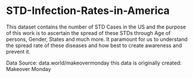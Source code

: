 # STD-Infection-Rates-in-America
This dataset contains the number of STD Cases in the US and the purpose of this work is to ascertain the spread of these STDs through Age of persons, Gender, States  and much more. It paramount for us to understand the spread rate of these diseases and how best to create awareness and prevent it.

Data Source: data.world/makeovermonday this data is originally created: Makeover Monday
